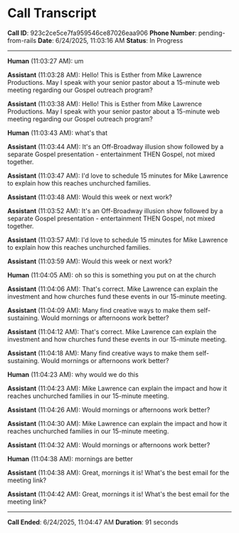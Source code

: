 # Call Transcript
**Call ID**: 923c2ce5ce7fa959546ce87026eaa906
**Phone Number**: pending-from-rails
**Date**: 6/24/2025, 11:03:16 AM
**Status**: In Progress

---

**Human** (11:03:27 AM): um

**Assistant** (11:03:28 AM): Hello! This is Esther from Mike Lawrence Productions. May I speak with your senior pastor about a 15-minute web meeting regarding our Gospel outreach program?

**Assistant** (11:03:38 AM): Hello! This is Esther from Mike Lawrence Productions. May I speak with your senior pastor about a 15-minute web meeting regarding our Gospel outreach program?

**Human** (11:03:43 AM): what's that

**Assistant** (11:03:44 AM): It's an Off-Broadway illusion show followed by a separate Gospel presentation -  entertainment THEN Gospel, not mixed together.

**Assistant** (11:03:47 AM):  I'd love to schedule 15 minutes for Mike Lawrence to explain how this reaches unchurched families.

**Assistant** (11:03:48 AM):  Would this week or next work?

**Assistant** (11:03:52 AM): It's an Off-Broadway illusion show followed by a separate Gospel presentation -  entertainment THEN Gospel, not mixed together.

**Assistant** (11:03:57 AM):  I'd love to schedule 15 minutes for Mike Lawrence to explain how this reaches unchurched families.

**Assistant** (11:03:59 AM):  Would this week or next work?

**Human** (11:04:05 AM): oh so this is something you put on at the church

**Assistant** (11:04:06 AM): That's correct. Mike Lawrence can explain the investment and how churches fund these events in our 15-minute meeting.

**Assistant** (11:04:09 AM):   Many find creative ways to make them self-sustaining.  Would mornings or afternoons work better?

**Assistant** (11:04:12 AM): That's correct. Mike Lawrence can explain the investment and how churches fund these events in our 15-minute meeting.

**Assistant** (11:04:18 AM):   Many find creative ways to make them self-sustaining.  Would mornings or afternoons work better?

**Human** (11:04:23 AM): why would we do this

**Assistant** (11:04:23 AM): Mike Lawrence can explain the impact and how it reaches unchurched families in our 15-minute meeting.

**Assistant** (11:04:26 AM):   Would mornings or afternoons work better?

**Assistant** (11:04:30 AM): Mike Lawrence can explain the impact and how it reaches unchurched families in our 15-minute meeting.

**Assistant** (11:04:32 AM):   Would mornings or afternoons work better?

**Human** (11:04:38 AM): mornings are better

**Assistant** (11:04:38 AM): Great, mornings it is!  What's the best email for the meeting link?

**Assistant** (11:04:42 AM): Great, mornings it is!  What's the best email for the meeting link?


---

**Call Ended**: 6/24/2025, 11:04:47 AM
**Duration**: 91 seconds
